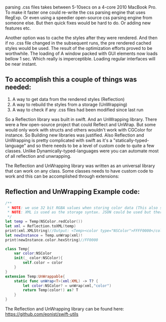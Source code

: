 parsing .css files takes between 5-10secs on a 4-core 2010 MacBook Pro. To make it faster <!--more--> one could re-write the css parsing engine that uses RegExp. Or even using a speedier open-source css parsing engine from someone else. But then quick fixes would be hard to do. Or adding new features etc.   

Another option was to cache the styles after they were rendered. And then if no .css file changed in the subsequent runs, the pre rendered cached styles would be used. The result of the optimization efforts proved to be worthwhile. The loading of A window packed with GUI elements now loads bellow 1 sec. Which really is imperceptible. Loading regular interfaces will be near instant. 

## To accomplish this a couple of things was needed: 

1. A way to get data from the rendered styles (Reflection)  
2. A way to rebuild the styles from a storage (UnWrapping)  
3. A way to check if any .css files had been modified since last run  

So a Reflection library was built in swift. And an UnWrapping library. There were a few open-source project that could Reflect and UnWrap. But some would only work with structs and others wouldn't work with CGColor for instance. So Building new libraries was justified. Also Reflection and UnWrapping is pretty complicated with swift as it's a "statically-typed-language" and so there needs to be a level of custom code to quite a few classes. Unlike Dynamically-typed-languages were you can automate most of all reflection and unwrapping.   

The Reflection and UnWrapping library was written as an universal library that can work on any class. Some classes needs to have custom code to work and this can be accomplished through extensions: 

## Reflection and UnWrapping Example code:

```swift
/**
 * NOTE: we use 32 bit RGBA values when storing color data (This also stores the alpha value)
 * NOTE: XML is used as the storage syntax. JSON could be used but there was no apparent benefit so XML it is
 */
let temp = Temp(NSColor.redColor())
let xml = Reflection.toXML(temp)
print(xml.XMLString)//Output: <Temp><color type="NSColor">FFFF0000</color></Temp>
let newInstance = Temp.unWrap(xml)!
print(newInstance.color.hexString)//FF0000

class Temp{
    var color:NSColor
    init(_ color:NSColor){
        self.color = color
    }
}
extension Temp:UnWrappable{
    static func unWrap<T>(xml:XML) -> T? {
        let color:NSColor? = unWrap(xml,"color")
        return Temp(color!) as? T
    }
}

```

The Reflection and UnWrapping library can be found here: https://github.com/eonist/swift-utils